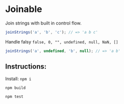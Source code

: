 # Joinable

Join strings with built in control flow.

```JavaScript
joinStrings('a', 'b', 'c'); // => 'a b c'
```

Handle falsy `false, 0, "", undefined, null, NaN, []`

```JavaScript
joinStrings('a', undefined, 'b', null); // => 'a b'
```

## Instructions:

Install: `npm i`

`npm build`

`npm test`

